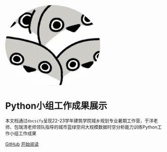 <img width="300px" style="border-radius: 80%" bor src="style/head_portrait.jpg">

# Python小组工作成果展示

本文档通过`docsify`呈现22-23学年建筑学院城乡规划专业暑期工作营，于洋老师、包瑞清老师领队指导的城市蓝绿空间大规模数据时空分析能力训练Python工作小组工作成果

[GitHub](https://www.baidu.com)<!-- 更换：后续github链接 -->
[开始阅读](?id=中文文档)
